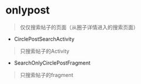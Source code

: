 # onlypost
> 仅仅搜索帖子的页面（从圈子详情进入的搜索页面）

- CirclePostSearchActivity
> 只搜索帖子的Activity

- SearchOnlyCirclePostFragment
> 只搜索帖子的fragment

